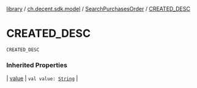 [library](../../index.md) / [ch.decent.sdk.model](../index.md) / [SearchPurchasesOrder](index.md) / [CREATED_DESC](./-c-r-e-a-t-e-d_-d-e-s-c.md)

# CREATED_DESC

`CREATED_DESC`

### Inherited Properties

| [value](value.md) | `val value: `[`String`](https://kotlinlang.org/api/latest/jvm/stdlib/kotlin/-string/index.html) |

